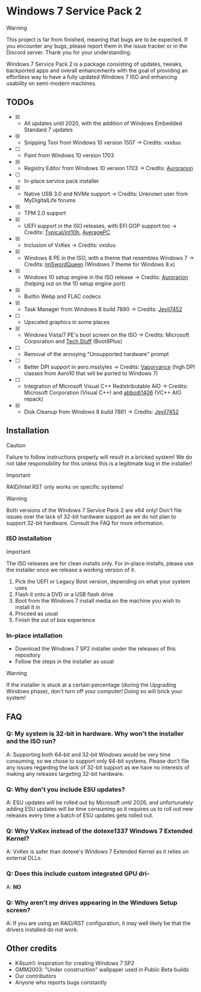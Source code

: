 # Windows 7 Service Pack 2

> [!WARNING]
> This project is far from finished, meaning that bugs are to be expected. If you encounter any bugs, please report them in the issue tracker or in the Discord server. Thank you for your understanding.

Windows 7 Service Pack 2 is a package consisting of updates, tweaks, backported apps and overall enhancements with the goal of providing an effortless way to have a fully updated Windows 7 ISO and enhancing usability on semi-modern machines.

## TODOs

- [x] - All updates until 2020, with the addition of Windows Embedded Standard 7 updates
- [x] - Snipping Tool from Windows 10 version 1507 -> Credits: vxiduu
- [ ] - Paint from Windows 10 version 1703
- [x] - Registry Editor from Windows 10 version 1703 -> Credits: [Aurorarion](https://github.com/AurorarionWin/)
- [ ] - In-place service pack installer
- [x] - Native USB 3.0 and NVMe support -> Credits: Unknown user from MyDigitalLife forums
- [x] - TPM 2.0 support
- [X] - UEFI support in the ISO releases, with EFI GOP support too -> Credits: [Typical/int10h](https://github.com/Typical0), [AveragePC](https://github.com/FaultyFaulty-glitch/)
- [x] - Inclusion of VxKex -> Credits: vxiduu
- [x] - Windows 8 PE in the ISO, with a theme that resembles Windows 7 -> Credits: [ImSwordQueen](https://github.com/ImSwordQueen/) (Windows 7 theme for Windows 8.x)
- [x] - Windows 10 setup engine in the ISO release -> Credits: [Aurorarion](https://github.com/AurorarionWin/) (helping out on the 10 setup engine port)
- [x] - Builtin Webp and FLAC codecs
- [x] - Task Manager from Windows 8 build 7880 -> Credits: [Jevil7452](https://github.com/Jevil7452)
- [ ] - Upscaled graphics in some places
- [x] - Windows Vista/7 PE's boot screen on the ISO -> Credits: Microsoft Corporation and [Tech Stuff](https://github.com/teknixstuff) (Boot8Plus)
- [ ] - Removal of the annoying "Unsupported hardware" prompt 
- [ ] - Better DPI support in aero.msstyles -> Credits: [Vaporvance](https://www.deviantart.com/vaporvance) (high DPI classes from Aero10 that will be ported to Windows 7)
- [ ] - Integration of Microsoft Visual C++ Redistributable AIO -> Credits: Microsoft Corporation (Visual C++) and [abbodi1406](https://github.com/abbodi1406/) (VC++ AIO repack)
- [X] - Disk Cleanup from Windows 8 build 7861 -> Credits: [Jevil7452](https://github.com/Jevil7452)

## Installation

> [!CAUTION]
> Failure to follow instructions properly will result in a bricked system! We do not take responsibility for this unless this is a legitimate bug in the installer!

> [!IMPORTANT]
> RAID/Intel RST only works on specific systems!

> [!WARNING]
> Both versions of the Windows 7 Service Pack 2 are x64 only! Don't file issues over the lack of 32-bit hardware support as we do not plan to support 32-bit hardware. Consult the FAQ for more information.

### ISO installation

> [!IMPORTANT]
> The ISO releases are for clean installs only. For in-place installs, please use the installer once we release a working version of it.

1. Pick the UEFI or Legacy Boot version, depending on what your system uses
2. Flash it onto a DVD or a USB flash drive
3. Boot from the Windows 7 install media on the machine you wish to install it in
4. Proceed as usual
5. Finish the out of box experience

### In-place intallation

- Download the Windows 7 SP2 installer under the releases of this repository
- Follow the steps in the installer as usual

> [!WARNING]
> If the installer is stuck at a certain percentage (during the Upgrading Windows phase), don't turn off your computer! Doing so will brick your system!

## FAQ

### Q: My system is 32-bit in hardware. Why won't the installer and the ISO run?

A: Supporting both 64-bit and 32-bit Windows would be very time consuming, so we chose to support only 64-bit systems. Please don't file any issues regarding the lack of 32-bit support as we have no interests of making any releases targeting 32-bit hardware.

### Q: Why don't you include ESU updates?

A: ESU updates will be rolled out by Microsoft until 2026, and unfortunately adding ESU updates will be time consuming as it requires us to roll out new releases every time a batch of ESU updates gets rolled out.

### Q: Why VxKex instead of the dotexe1337 Windows 7 Extended Kernel?

A: VxKex is safer than dotexe's Windows 7 Extended Kernel as it relies on external DLLs.

### Q: Does this include custom integrated GPU dri-

A: **NO**

### Q: Why aren't my drives appearing in the Windows Setup screen?

A: If you are using an RAID/RST configuration, it may well likely be that the drivers installed do not work.

## Other credits

- K4sum1: Inspiration for creating Windows 7 SP2
- GMM2003: "Under construction" wallpaper used in Public Beta builds
- Our contributors
- Anyone who reports bugs constantly
